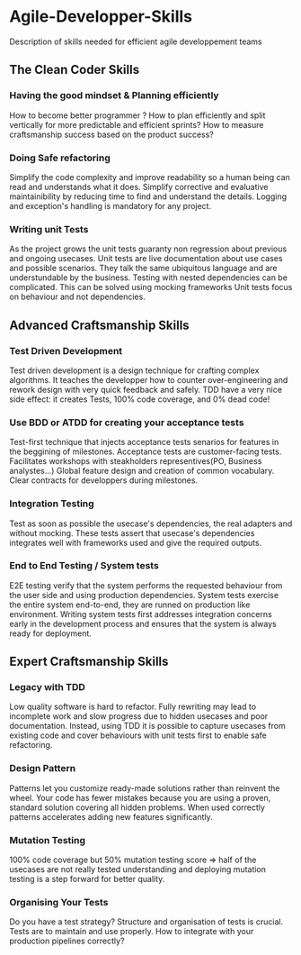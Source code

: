 # Agile-Developper-Skills
Description of skills needed for efficient agile developpement teams

## The Clean Coder Skills

### Having the good mindset & Planning efficiently
 How to become better programmer ?
 How to plan efficiently and split vertically for more predictable and efficient sprints?
 How to measure craftsmanship success based on the product success?
### Doing Safe refactoring
 Simplify the code complexity and improve readability so a human being can read and understands what it does.
 Simplify corrective and evaluative maintainibility by reducing time to find and understand the details.
 Logging and exception's handling is mandatory for any project.
### Writing unit Tests
 As the project grows the unit tests guaranty non regression about previous and ongoing usecases.
 Unit tests are live documentation about use cases and possible scenarios. 
 They talk the same ubiquitous language and are understundable by the business.
 Testing with nested dependencies can be complicated. This can be solved using mocking frameworks
 Unit tests focus on behaviour and not dependencies.

## Advanced Craftsmanship Skills			

### Test Driven Development
 Test driven development is a design technique for crafting complex algorithms. 
 It teaches the developper how to counter over-engineering and rework design with very quick feedback and safely.
 TDD have a very nice side effect: it creates Tests, 100% code coverage, and 0% dead code!
 
### Use BDD or ATDD for creating your acceptance tests
 Test-first technique that injects acceptance tests senarios for features in the beggining of milestones.
 Acceptance tests are customer-facing tests. 
 Facilitates workshops with steakholders representives(PO, Business analystes…)
 Global feature design and creation of common vocabulary.
 Clear contracts for developpers during milestones.
 
### Integration Testing
 Test as soon as possible the usecase's dependencies, the real adapters and without mocking.
 These tests assert that usecase's dependencies integrates well with frameworks used and give the required outputs.
 
### End to End Testing / System tests
 E2E testing verify that the system performs the requested behaviour from the user side and using production dependencies.
 System tests exercise the entire system end-to-end, they are runned on production like environment.
 Writing system tests first addresses integration concerns early in the development process and ensures that the system is always ready  for deployment.
 
## Expert Craftsmanship Skills

### Legacy with TDD
Low quality software is hard to refactor. Fully rewriting may lead to incomplete work and slow progress due to hidden usecases and poor documentation.
Instead, using TDD it is possible to capture usecases from existing code and cover behaviours with unit tests first to enable safe refactoring.

### Design Pattern
Patterns let you customize ready-made solutions rather than reinvent the wheel. 
Your code has fewer mistakes because you are using a proven, standard solution covering all hidden problems.
When used correctly patterns accelerates adding new features significantly.

### Mutation Testing
100% code coverage but 50% mutation testing score => half of the usecases are not really tested
understanding and deploying mutation testing is a step forward for better quality.

### Organising Your Tests
Do you have a test strategy? Structure and organisation of tests is crucial.
Tests are to maintain and use properly. How to integrate with your production pipelines correctly?
